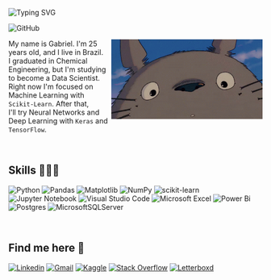 ![Typing SVG](https://readme-typing-svg.herokuapp.com?color=A664FF&size=35&center=true&vCenter=true&width=1000&lines=Olá!+Hello!+Hola!;I'm+a+Data+Analyst/Scientist)

![GitHub](https://img.shields.io/github/followers/gfacheti.svg?style=social&label=Follow&maxAge=2592000)

<div>
<img align="right" src="img/totoro.gif" width="300">
<p align="left"> My name is Gabriel. I'm 25 years old, and I live in Brazil.<br>
	I graduated in Chemical Engineering, but I'm studying to become a Data Scientist.<br>
	Right now I'm focused on Machine Learning with <code>Scikit-Learn</code>. After that,<br>
	I'll try Neural Networks and Deep Learning with <code>Keras</code> and <code>TensorFlow</code>.
	</p>
</div>

<br>

<h2 align="left">Skills 🧑🏻‍💻</h2>

![Python](https://img.shields.io/badge/python-3670A0?style=flat&logo=python&logoColor=ffdd54)
![Pandas](https://img.shields.io/badge/pandas-%23150458.svg?style=flat&logo=pandas&logoColor=white)
![Matplotlib](https://img.shields.io/badge/matplotlib-11557c?style=flat&logo=matplotlib&logoColor=black)
![NumPy](https://img.shields.io/badge/numpy-%23013243.svg?style=flat&logo=numpy&logoColor=white)
![scikit-learn](https://img.shields.io/badge/scikit--learn-%23F7931E.svg?style=flat&logo=scikit-learn&logoColor=white)
![Jupyter Notebook](https://img.shields.io/badge/Jupyter_Notebook-white?style=flat&logo=jupyter&logoColor=orange)
![Visual Studio Code](https://img.shields.io/badge/Visual%20Studio%20Code-0078d7.svg?style=flat&logo=visual-studio-code&logoColor=white)
![Microsoft Excel](https://img.shields.io/badge/Microsoft_Excel-217346?style=flat&logo=microsoft-excel&logoColor=white)
![Power Bi](https://img.shields.io/badge/Power_BI-black?style=flat&logo=powerbi&logoColor=F2C811)
![Postgres](https://img.shields.io/badge/PostgreSQL-navy?style=flat&logo=postgresql&logoColor=white)
![MicrosoftSQLServer](https://img.shields.io/badge/Microsoft%20SQL%20Server-CC2927?style=flat&logo=microsoft%20sql%20server&logoColor=white)

<br>

<h2 align="left">Find me here 📧</h2>
	
[![Linkedin](https://img.shields.io/badge/LinkedIn-0077B5?style=flat&logo=linkedin&logoColor=white)](https://www.linkedin.com/in/gabrielfacheti/)
[![Gmail](https://img.shields.io/badge/Gmail-D14836?style=flat&logo=gmail&logoColor=white)](mailto:fachetigabriel@gmail.com)
[![Kaggle](https://img.shields.io/badge/Kaggle-white?style=flat&logo=kaggle&logoColor=37bae8)](https://www.kaggle.com/gabrielfacheti)
[![Stack Overflow](https://img.shields.io/badge/Stack_Overflow-FE7A16?style=flat&logo=stack-overflow&logoColor=white)](https://stackoverflow.com/users/20008071/gabriel-facheti)
[![Letterboxd](https://img.shields.io/badge/Letterboxd-202830?style=flat&logo=letterboxd&logoColor=ff8000)](https://letterboxd.com/gfac/)
